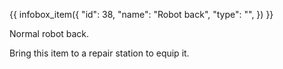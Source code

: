 {{ infobox_item({
	"id": 38,
	"name": "Robot back",
	"type": "",
}) }}

Normal robot back.

Bring this item to a repair station to equip it.